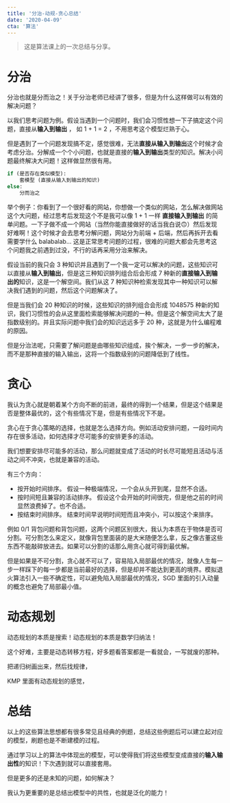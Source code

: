 ```yaml
---
title: '分治-动规-贪心总结'
date: '2020-04-09'
cta: '算法'
---
```


> 这是算法课上的一次总结与分享。

# 分治

分治也就是分而治之！关于分治老师已经讲了很多，但是为什么这样做可以有效的解决问题？

以我们思考问题为例。假设当遇到一个问题时，我们会习惯性想一下子搞定这个问题，直接从**输入到输出** ， 如 1 + 1 = 2 ，不用思考这个模型烂熟于心。

但是遇到了一个问题发现搞不定，感觉很难，无法**直接从输入到输出**这个时候才会考虑分治。分解成一个个小问题，也就是直接的**输入到输出**类型的知识。解决小问题最终解决大问题！这样做显然很有用。

```python
if (是否存在类似模型):
    套模型 (直接从输入到输出的知识)
else: 
    分而治之
```

举个例子：你看到了一个很好看的网站，你想做一个类似的网站，怎么解决做网站这个大问题，经过思考后发现这个不是我可以像 1 + 1 一样 **直接输入到输出** 的简单问题。一下子做不成一个网站（当然你能直接做好的话当我白说🙃）然后发现好难啊！这个时候才会去思考分解问题，网站分为前端 + 后端，然后再拆开去看需要学什么 balabalab... 这是正常思考问题的过程，很难的问题大都会先思考这个问题我之前遇到过没，不行的话再采用分治来解决。

假设当前的我只会 3 种知识并且遇到了一个我一定可以解决的问题，这些知识可以直接从**输入到输出**，但是这三种知识排列组合后会形成 7 种新的**直接输入到输出的**知识，这是一个解空间。我们从这 7 种知识种检索发现其中一种知识可以解决我们遇到的问题，然后这个问题解决了。

但是当我们会 20 种知识的时候，这些知识的排列组合会形成 1048575 种新的知识，我们习惯性的会从这里面检索能够解决问题的一种。但是这个解空间太大了是指数级别的。并且实际问题中我们会的知识远远多于 20 种，这就是为什么编程难的原因。

但是分治法呢，只需要了解问题是由哪些知识组成，挨个解决，一步一步的解决，而不是那种直接的输入输出，这将一个指数级别的问题降低到了线性。

# 贪心

我认为贪心就是朝着某个方向不断的前进，最终的得到一个结果，但是这个结果是否是整体最优的，这个有些情况下是，但是有些情况下不是。

贪心在于贪心策略的选择，也就是怎么选择方向。例如活动安排问题，一段时间内存在很多活动，如何选择才尽可能多的安排更多的活动。

我们想要安排尽可能多的活动，那么问题就变成了活动的时长尽可能短且活动与活动之间不冲突，也就是兼容的活动。

有三个方向：
* 按开始时间排序。 假设一种极端情况，一个会从头开到尾，显然不合适。
* 按时间短且兼容的活动排序。 假设这个会开始的时间很完，但是他之前的时间显然浪费掉了。也不合适。
* 按结束时间排序。 结束时间早说明时间短而且冲突小，可以按这个来排序。

例如 0/1 背包问题和背包问题，这两个问题区别很大，我认为本质在于物体是否可分割。可分割怎么来定义，就像背包里面装的是大米随便怎么拿，反之像古董这些东西不能敲碎放进去。如果可以分割的话那么用贪心就可得到最优解。

但是如果是不可分割，贪心就不可以了，容易陷入局部最优的情况，就像人生每一步一样踩下的每一步都是当前最好的选择，但是却并不能达到更高的境界。模拟退火算法引入一些不确定性，可以避免陷入局部最优的情况，SGD 里面的引入动量的概念也避免了局部最小值。

# 动态规划

动态规划的本质是搜索！动态规划的本质是数学归纳法！

这个好难，主要是动态转移方程，好多题看答案都是一看就会，一写就废的那种。

把递归树画出来，然后找规律，

KMP 里面有动态规划的感觉，

# 总结

以上的这些算法思想都有很多常见且经典的例题，总结这些例题后可以建立起对应的模型，刷题也是不断建模的过程。

通过学习以上的算法中体现出的模型，可以使得我们将这些模型变成直接的**输入输出性**的知识！下次遇到就可以直接套用。

但是更多的还是未知的问题，如何解决？

我认为更重要的是总结出模型中的共性，也就是泛化的能力！